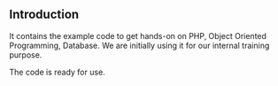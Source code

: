## Introduction
It contains the example code to get hands-on on PHP, Object Oriented Programming, Database. We are initially using it for our internal training purpose.

The code is ready for use.
